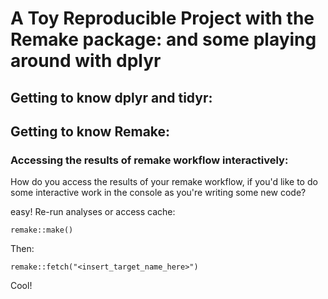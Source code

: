 # A Toy Reproducible Project with the Remake package: and some playing around with dplyr

## Getting to know dplyr and tidyr:


## Getting to know Remake:

### Accessing the results of remake workflow interactively:

How do you access the results of your remake workflow, if you'd like to do some interactive work in the console as you're writing some new code?

easy! Re-run analyses or access cache:

```
remake::make()
```

Then:

```
remake::fetch("<insert_target_name_here>")
```

Cool!
